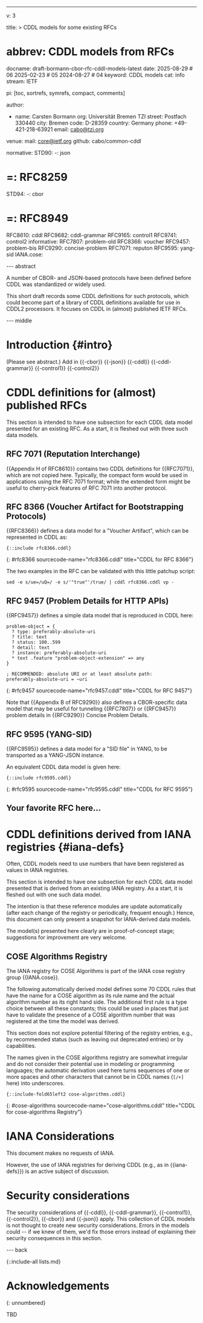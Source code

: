 ---
v: 3

title: >
  CDDL models for some existing RFCs
# abbrev: CDDL models from RFCs
docname: draft-bormann-cbor-rfc-cddl-models-latest
date: 2025-08-29 # 06 2025-02-23 # 05 2024-08-27 # 04
keyword: CDDL models
cat: info
stream: IETF

pi: [toc, sortrefs, symrefs, compact, comments]

author:
  - name: Carsten Bormann
    org: Universität Bremen TZI
    street: Postfach 330440
    city: Bremen
    code: D-28359
    country: Germany
    phone: +49-421-218-63921
    email: cabo@tzi.org

venue:
  mail: core@ietf.org
  github: cabo/common-cddl

normative:
  STD90:
    -: json
#    =: RFC8259
  STD94:
    -: cbor
#    =: RFC8949
  RFC8610: cddl
  RFC9682: cddl-grammar
  RFC9165: control1
  RFC9741: control2
informative:
  RFC7807: problem-old
  RFC8366: voucher
  RFC9457: problem-bis
  RFC9290: concise-problem
  RFC7071: reputon
  RFC9595: yang-sid
  IANA.cose:

--- abstract

A number of CBOR- and JSON-based protocols have been defined before
CDDL was standardized or widely used.

This short draft records some CDDL definitions for such protocols,
which could become part of a library of CDDL definitions available for
use in CDDL2 processors.  It focuses on CDDL in (almost) published
IETF RFCs.

--- middle

Introduction        {#intro}
============

(Please see abstract.)
Add in {{-cbor}} {{-json}}
{{-cddl}} {{-cddl-grammar}} {{-control1}} {{-control2}}

# CDDL definitions for (almost) published RFCs

This section is intended to have one subsection for each CDDL data
model presented for an existing RFC.
As a start, it is fleshed out with three such data models.

## RFC 7071 (Reputation Interchange)

{{Appendix H of RFC8610}} contains two CDDL definitions for {{RFC7071}},
which are not copied here.
Typically, the compact form would be used in applications using the
RFC 7071 format; while the extended form might be useful to
cherry-pick features of RFC 7071 into another protocol.

## RFC 8366 (Voucher Artifact for Bootstrapping Protocols)

{{RFC8366}} defines a data model for a "Voucher Artifact", which can be
represented in CDDL as:

~~~ cddl
{::include rfc8366.cddl}
~~~
{: #rfc8366 sourcecode-name="rfc8366.cddl" title="CDDL for RFC 8366"}

The two examples in the RFC can be validated with this little patchup
script:

~~~ shell
sed -e s/ue=/uQ=/ -e s/'"true"'/true/ | cddl rfc8366.cddl vp -
~~~

## RFC 9457 (Problem Details for HTTP APIs)

{{RFC9457}} defines a simple data model
that is reproduced in CDDL here:

~~~ cddl
problem-object = {
  ? type: preferably-absolute-uri
  ? title: text
  ? status: 100..599
  ? detail: text
  ? instance: preferably-absolute-uri
  * text .feature "problem-object-extension" => any
}

; RECOMMENDED: absolute URI or at least absolute path:
preferably-absolute-uri = ~uri
~~~
{: #rfc9457 sourcecode-name="rfc9457.cddl" title="CDDL for RFC 9457"}

Note that {{Appendix B of RFC9290}} also defines a CBOR-specific data
model that may be useful for tunneling {{RFC7807}} or {{RFC9457}} problem details in
{{RFC9290}} Concise Problem Details.

## RFC 9595 (YANG-SID)

{{RFC9595}} defines a data model for a
"SID file" in YANG, to be transported as a YANG-JSON instance.

An equivalent CDDL data model is given here:

~~~ cddl
{::include rfc9595.cddl}
~~~
{: #rfc9595 sourcecode-name="rfc9595.cddl" title="CDDL for RFC 9595"}

## Your favorite RFC here...

# CDDL definitions derived from IANA registries {#iana-defs}

Often, CDDL models need to use numbers that have been registered as
values in IANA registries.

This section is intended to have one subsection for each CDDL data
model presented that is derived from an existing IANA registry.
As a start, it is fleshed out with one such data model.

The intention is that these reference modules are update automatically
(after each change of the registry or periodically, frequent enough.)
Hence, this document can only present a snapshot for IANA-derived data
models.

The model(s) presented here clearly are in proof-of-concept stage;
suggestions for improvement are very welcome.

## COSE Algorithms Registry

The IANA registry for COSE Algorithms is part of the IANA cose
registry group {{IANA.cose}}.

The following automatically derived model defines some 70 CDDL rules
that have the name for a COSE algorithm as its rule name and the
actual algorithm number as its right hand side.
The additional first rule is a type choice between all these
constants; this could be used in places that just have to validate the
presence of a COSE algorithm number that was registered at the time
the model was derived.

This section does not explore potential filtering of the registry
entries, e.g., by recommended status (such as leaving out deprecated
entries) or by capabilities.

The names given in the COSE algorithms registry are somewhat irregular
and do not consider their potential use in modeling or programming
languages; the automatic derivation used here turns sequences of one
or more spaces and other characters that cannot be in CDDL names
(`[/+]` here) into underscores.

~~~ cddl
{::include-fold65left2 cose-algorithms.cddl}
~~~
{: #cose-algorithms sourcecode-name="cose-algorithms.cddl"
   title="CDDL for cose-algorithms Registry"}

IANA Considerations
==================

This document makes no requests of IANA.

However, the use of IANA registries for deriving CDDL (e.g., as in
{{iana-defs}}) is an active subject of discussion.




Security considerations
=======================

The security considerations of {{-cddl}}, {{-cddl-grammar}}, {{-control1}}, {{-control2}}, {{-cbor}} and {{-json}} apply.
This collection of CDDL models is not thought to create new security
considerations.
Errors in the models could -- if we knew of them, we'd fix those
errors instead of explaining their security consequences in this
section.

--- back

{::include-all lists.md}

Acknowledgements
================
{: unnumbered}

TBD
